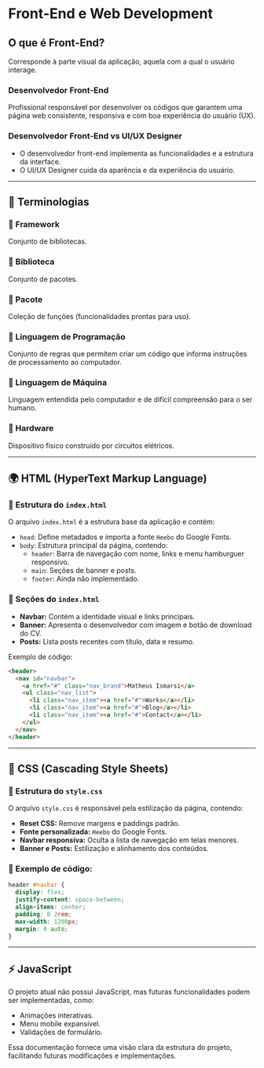 # Front-End e Web Development  

## O que é Front-End?  
Corresponde à parte visual da aplicação, aquela com a qual o usuário interage.  

### Desenvolvedor Front-End  
Profissional responsável por desenvolver os códigos que garantem uma página web consistente, responsiva e com boa experiência do usuário (UX).  

### Desenvolvedor Front-End vs UI/UX Designer  
- O desenvolvedor front-end implementa as funcionalidades e a estrutura da interface.  
- O UI/UX Designer cuida da aparência e da experiência do usuário.  

---

## 🔹 Terminologias  

### 📌 Framework  
Conjunto de bibliotecas.  

### 📌 Biblioteca  
Conjunto de pacotes.  

### 📌 Pacote  
Coleção de funções (funcionalidades prontas para uso).  

### 📌 Linguagem de Programação  
Conjunto de regras que permitem criar um código que informa instruções de processamento ao computador.  

### 📌 Linguagem de Máquina  
Linguagem entendida pelo computador e de difícil compreensão para o ser humano.  

### 📌 Hardware  
Dispositivo físico construído por circuitos elétricos.  

---

## 🌍 HTML (HyperText Markup Language)  

### 📌 Estrutura do `index.html`
O arquivo `index.html` é a estrutura base da aplicação e contém:
- `head`: Define metadados e importa a fonte `Heebo` do Google Fonts.
- `body`: Estrutura principal da página, contendo:
  - `header`: Barra de navegação com nome, links e menu hamburguer responsivo.
  - `main`: Seções de banner e posts.
  - `footer`: Ainda não implementado.

### 📌 Seções do `index.html`
- **Navbar:** Contém a identidade visual e links principais.
- **Banner:** Apresenta o desenvolvedor com imagem e botão de download do CV.
- **Posts:** Lista posts recentes com título, data e resumo.

Exemplo de código:
```html
<header>
  <nav id="navbar">
    <a href="#" class="nav_brand">Matheus Ismarsi</a>
    <ul class="nav_list">
      <li class="nav_item"><a href="#">Works</a></li>
      <li class="nav_item"><a href="#">Blog</a></li>
      <li class="nav_item"><a href="#">Contact</a></li>
    </ul>
  </nav>
</header>
```

---

## 🎨 CSS (Cascading Style Sheets)  

### 📌 Estrutura do `style.css`
O arquivo `style.css` é responsável pela estilização da página, contendo:
- **Reset CSS:** Remove margens e paddings padrão.
- **Fonte personalizada:** `Heebo` do Google Fonts.
- **Navbar responsiva:** Oculta a lista de navegação em telas menores.
- **Banner e Posts:** Estilização e alinhamento dos conteúdos.

### 📌 Exemplo de código:
```css
header #navbar {
  display: flex;
  justify-content: space-between;
  align-items: center;
  padding: 0 2rem;
  max-width: 1200px;
  margin: 0 auto;
}
```

---

## ⚡ JavaScript  
O projeto atual não possui JavaScript, mas futuras funcionalidades podem ser implementadas, como:
- Animações interativas.
- Menu mobile expansível.
- Validações de formulário.


Essa documentação fornece uma visão clara da estrutura do projeto, facilitando futuras modificações e implementações.
